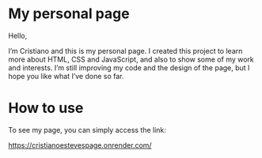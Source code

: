 # My personal page

Hello, 

I’m Cristiano and this is my personal page. I created this project to learn more about HTML, CSS and JavaScript, and also to show some of my work and interests. I’m still improving my code and the design of the page, but I hope you like what I’ve done so far.

# How to use

To see my page, you can simply access the link:

https://cristianoestevespage.onrender.com/



